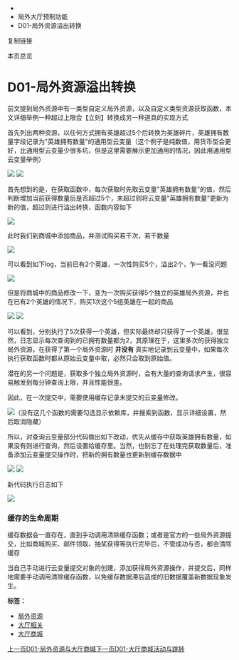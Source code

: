   * [](/)
  * 局外大厅预制功能
  * D01-局外资源溢出转换

复制链接

本页总览

# D01-局外资源溢出转换

前文提到局外资源中有一类型自定义局外资源，以及自定义类型资源获取函数，本文详细举例一种超过上限会【立刻】转换成另一种道具的实现方式

首先列出两种资源，以任何方式拥有英雄超过5个后转换为英雄碎片，英雄拥有数量字段记录为"英雄拥有数量"的通用型云变量（这个例子是纯数值，用货币型会更好，比通用型云变量少很多坑，但是这里需要展示更加通用的情况，因此用通用型云变量举例）

![](https://doc.sce.xd.com/assets/images/12-00fac2489ccdcea80fc9b4621f4e0611.png)
![](https://doc.sce.xd.com/assets/images/13-f764f801ea3c0768e0e74c133e70282c.png)

首先想到的是，在获取函数中，每次获取时先取云变量"英雄拥有数量"的值，然后判断增加当前获得数量后是否超过5个，未超过则将云变量"英雄拥有数量"更新为新的值，超过则进行溢出转换，函数内容如下

![](https://doc.sce.xd.com/assets/images/14-ce95d1b2800b9943db411e90d9039016.png)

此时我们到商城中添加商品，并测试购买若干次，若干数量

![](https://doc.sce.xd.com/assets/images/15-f133bc0264b509e7aa20308b82ba21b1.png)

可以看到如下log，当前已有2个英雄，一次性购买5个，溢出2个，乍一看没问题

![](https://doc.sce.xd.com/assets/images/16-bada686950bb38199d70586e8a6a5d37.png)

但是将商城中的商品修改一下，变为一次购买获得5个独立的英雄局外资源，并也在已有2个英雄的情况下，购买1次这个5组英雄在一起的商品

![](https://doc.sce.xd.com/assets/images/17-8a2e30c9e328d6c77332fb2584c526f4.png)
![](https://doc.sce.xd.com/assets/images/18-7b07934194bf2e86e8253edf6098abb3.png)

可以看到，分别执行了5次获得一个英雄，但实际最终却只获得了一个英雄，很显然，日志显示每次查询到的已拥有数量都为2，其原理在于，这里多次的获得独立局外资源，在获得了第一个局外资源时
**并没有** 真实地记录到云变量中，如果每次执行获取函数时都从原始云变量中取，必然只会取到原始值。

潜在的另一个问题是，获取多个独立局外资源时，会有大量的查询请求产生，很容易触发到每分钟查询上限，并且性能很差。

因此，在一次提交中，需要使用缓存记录未提交的云变量修改。

![](https://doc.sce.xd.com/assets/images/19-63feb6380487319e2b04c9d6253174a6.png)（没有这几个函数的需要勾选显示依赖库，并搜索到函数，显示详细设置，然后取消隐藏）

所以，对查询云变量部分代码做出如下改动，优先从缓存中获取英雄拥有数量，如果没有则进行查询，然后设置给缓存里。当然，也别忘了在处理完获取数量后，准备添加云变量提交操作时，把新的拥有数量也更新到缓存数据中

![](https://doc.sce.xd.com/assets/images/20-8a8189b71af263843f83a732fec88e11.png)
![](https://doc.sce.xd.com/assets/images/21-9ab57624365bab2f3997a34345700e2d.png)

新代码执行日志如下

![](https://doc.sce.xd.com/assets/images/22-b3074dd0c4e9a804a470a3484776c64e.png)

### 缓存的生命周期[​](/Manual/Homepage/CustomLobbyResource#缓存的生命周期 "缓存的生命周期的直接链接")

缓存数据会一直存在，直到手动调用清除缓存函数；或者是官方的一些局外资源提交，比如商城购买、邮件领取、抽奖获得等执行完毕后，不管成功与否，都会清除缓存

当自己手动进行云变量提交对象的创建，添加获得局外资源操作，并提交后，同样地需要手动调用清除缓存函数，以免缓存数据滞后造成的旧数据覆盖新数据现象发生。

**标签：**

  * [局外资源](/tags/局外资源)
  * [大厅相关](/tags/大厅相关)
  * [大厅商城](/tags/大厅商城)

[上一页D01-局外资源与大厅商城](/Manual/Homepage/HomepageStore)[下一页D01-大厅商城活动与跳转](/Manual/Homepage/HomepageStoreNotifiaction)


